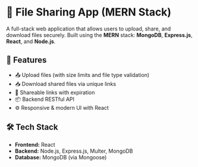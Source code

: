 # 📁 File Sharing App (MERN Stack)

A full-stack web application that allows users to upload, share, and download files securely. Built using the **MERN** stack: **MongoDB**, **Express.js**, **React**, and **Node.js**.

## 🚀 Features

- 📤 Upload files (with size limits and file type validation)
- 📥 Download shared files via unique links
- 🔗 Shareable links with expiration
- 📦 Backend RESTful API
- ⚙️ Responsive & modern UI with React

## 🛠️ Tech Stack

- **Frontend:** React
- **Backend:** Node.js, Express.js, Multer, MongoDB
- **Database:** MongoDB (via Mongoose)


